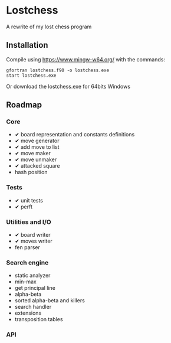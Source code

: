 # Lostchess
A rewrite of my lost chess program

## Installation
Compile using https://www.mingw-w64.org/ with the commands:
```
gfortran lostchess.f90 -o lostchess.exe
start lostchess.exe
```
Or download the lostchess.exe for 64bits Windows

## Roadmap
### Core
* ✔ board representation and constants definitions
* ✔ move generator
* ✔ add move to list
* ✔ move maker
* ✔ move unmaker
* ✔ attacked square
* hash position 
### Tests
* ✔ unit tests
* ✔ perft
### Utilities and I/O
* ✔ board writer
* ✔ moves writer
* fen parser
### Search engine
* static analyzer
* min-max
* get principal line
* alpha-beta
* sorted alpha-beta and killers
* search handler
* extensions
* transposition tables
### API
